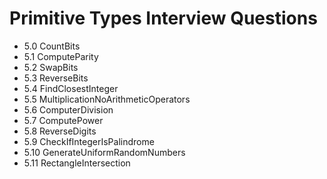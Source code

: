 # Primitive Types Interview Questions

* 5.0 CountBits
* 5.1 ComputeParity
* 5.2 SwapBits
* 5.3 ReverseBits
* 5.4 FindClosestInteger
* 5.5 MultiplicationNoArithmeticOperators
* 5.6 ComputerDivision
* 5.7 ComputePower
* 5.8 ReverseDigits
* 5.9 CheckIfIntegerIsPalindrome
* 5.10 GenerateUniformRandomNumbers
* 5.11 RectangleIntersection